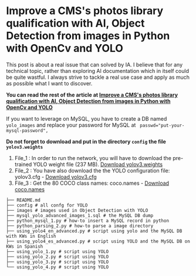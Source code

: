 # Improve a CMS's photos library qualification with AI, Object Detection from images in Python with OpenCv and YOLO

This post is about a real issue that can solved by IA. I believe that for any technical topic, rather than exploring AI documentation which in itself could be quite wastful. I always strive to tackle a real use case and apply as much as possible what I want to discover.

**You can read the rest of the article at [Improve a CMS's photos library qualification with AI, Object Detection from images in Python with OpenCv and YOLO](http://flaven.fr/2021/03/improve-a-cmss-photos-library-qualification-with-ai-object-detection-from-images-in-python-with-opencv-and-yolo)**

If you want to leverage on MySQL, you have to create a DB named `yolo_images` and replace your password for MySQL at ` passwd="put-your-mysql-password",`

**Do not forget to download and put in the directory `config` the file `yolov3.weights`** 

<ol>
<li>File_1 : In order to run the network, you will have to download the pre-trained YOLO weight file (237 MB). <a href="https://pjreddie.com/media/files/yolov3.weights" target="_blank" rel="noopener">Download yolov3.weights</a></li>


<li>File_2 : You have also download the the YOLO configuration file: yolov3.cfg - <a href="https://opencv-tutorial.readthedocs.io/en/latest/_downloads/10e685aad953495a95c17bfecd1649e5/yolov3.cfg" target="_blank" rel="noopener">Download yolov3.cfg</a></li>

<li>File_3 : Get the 80 COCO class names: coco.names - <a href="https://opencv-tutorial.readthedocs.io/en/latest/_downloads/a9fb13cbea0745f3d11da9017d1b8467/coco.names" target="_blank" rel="noopener">Download coco.names</a></li>
</ol>


```
├── README.md
├── config # all confg for YOLO
├── images # images used in Object Detection with YOLO
├── mysql_yolo_advanced_images_1.sql # the MySQL DB dump
├── python_mysql_1.py # how-to insert a MySQL record in python
├── python_parsing_2.py # how-to parse a image directory
├── using_yolo4_en_advanced.py # script using yolo and the MySQL DB with KWs in English
├── using_yolo4_es_advanced.py # script using YOLO and the MySQL DB on KWs in Spanish
├── using_yolo_1.py # script using YOLO
├── using_yolo_2.py # script using YOLO
├── using_yolo_3.py # script using YOLO
└── using_yolo_4.py # script using YOLO
```




